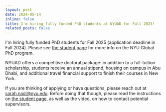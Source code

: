 ```yaml
---
layout: post
date: 2024-05-14
inline: false
title: I'm hiring fully funded PhD students at NYUAD for Fall 2025!
related_posts: false
---
```


I'm hiring fully funded PhD students for Fall 2025 (application deadline in Fall 2024). Please see [the student page](/apply) for more info on the NYU Global PhD program.

NYUAD offers a competitive doctoral package: in addition to a full-tuition scholarship, students receive an annual stipend, housing on campus in Abu Dhabi, and additional travel financial support to finish their courses in New York. 

If you are thinking of applying or have questions, please reach out at [sarah.nadi@nyu.edu](mailto:sarah.nadi@nyu.edu). Before doing that though, please read the instructions on [the student page](/apply), as well as the video, on how to contact potential supervisors.